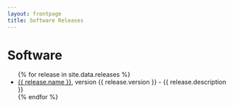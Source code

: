 ```yaml
---
layout: frontpage
title: Software Releases
---
```


# Software

<ul>
{% for release in site.data.releases %}
<li> <a href="{{ site.baseurl }}/resources/{{ release.file }}">{{
release.name }}</a>, version {{ release.version }} - {{
release.description }}</li>
{% endfor %}
</ul>

